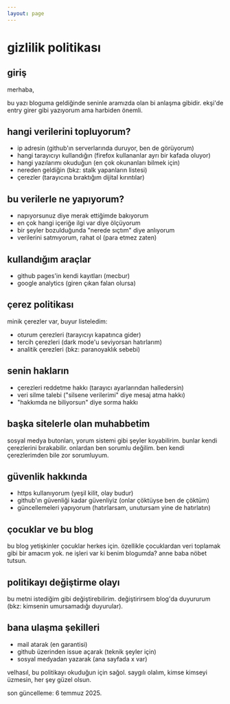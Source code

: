 ```yaml
---
layout: page
---
```


# gizlilik politikası

## giriş
merhaba,

bu yazı bloguma geldiğinde seninle aramızda olan bi anlaşma gibidir. ekşi'de entry girer gibi yazıyorum ama harbiden önemli.

## hangi verilerini topluyorum?

* ip adresin (github'ın serverlarında duruyor, ben de görüyorum)
* hangi tarayıcıyı kullandığın (firefox kullananlar ayrı bir kafada oluyor)
* hangi yazılarımı okuduğun (en çok okunanları bilmek için)
* nereden geldiğin (bkz: stalk yapanların listesi)
* çerezler (tarayıcına bıraktığım dijital kırıntılar)

## bu verilerle ne yapıyorum?

* napıyorsunuz diye merak ettiğimde bakıyorum
* en çok hangi içeriğe ilgi var diye ölçüyorum
* bir şeyler bozulduğunda "nerede sıçtım" diye anlıyorum
* verilerini satmıyorum, rahat ol (para etmez zaten)

## kullandığım araçlar

* github pages'in kendi kayıtları (mecbur)
* google analytics (giren çıkan falan olursa)

## çerez politikası

minik çerezler var, buyur listeledim:
* oturum çerezleri (tarayıcıyı kapatınca gider)
* tercih çerezleri (dark mode'u seviyorsan hatırlarım)
* analitik çerezleri (bkz: paranoyaklık sebebi)

## senin hakların

* çerezleri reddetme hakkı (tarayıcı ayarlarından halledersin)
* veri silme talebi ("silsene verilerimi" diye mesaj atma hakkı)
* "hakkımda ne biliyorsun" diye sorma hakkı

## başka sitelerle olan muhabbetim

sosyal medya butonları, yorum sistemi gibi şeyler koyabilirim. bunlar kendi çerezlerini bırakabilir. onlardan ben sorumlu değilim. ben kendi çerezlerimden bile zor sorumluyum.

## güvenlik hakkında

* https kullanıyorum (yeşil kilit, olay budur)
* github'ın güvenliği kadar güvenliyiz (onlar çöktüyse ben de çöktüm)
* güncellemeleri yapıyorum (hatırlarsam, unutursam yine de hatırlatın)

## çocuklar ve bu blog

bu blog yetişkinler çocuklar herkes için. özellikle çocuklardan veri toplamak gibi bir amacım yok. ne işleri var ki benim blogumda? anne baba nöbet tutsun.

## politikayı değiştirme olayı

bu metni istediğim gibi değiştirebilirim. değiştirirsem blog'da duyururum (bkz: kimsenin umursamadığı duyurular).

## bana ulaşma şekilleri

* mail atarak (en garantisi)
* github üzerinden issue açarak (teknik şeyler için)
* sosyal medyadan yazarak (ana sayfada x var)

velhasıl, bu politikayı okuduğun için sağol. saygılı olalım, kimse kimseyi üzmesin, her şey güzel olsun.

son güncelleme: 6 temmuz 2025.
